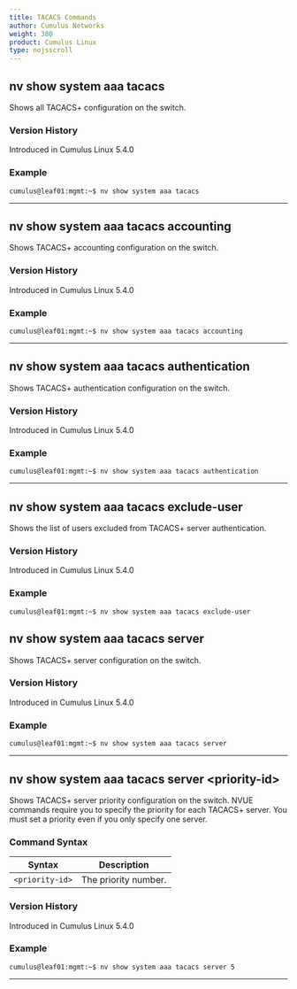 ```yaml
---
title: TACACS Commands
author: Cumulus Networks
weight: 380
product: Cumulus Linux
type: nojsscroll
---
```

## nv show system aaa tacacs

Shows all TACACS+ configuration on the switch.

### Version History

Introduced in Cumulus Linux 5.4.0

### Example

```
cumulus@leaf01:mgmt:~$ nv show system aaa tacacs
```

- - -

## nv show system aaa tacacs accounting

Shows TACACS+ accounting configuration on the switch.

### Version History

Introduced in Cumulus Linux 5.4.0

### Example

```
cumulus@leaf01:mgmt:~$ nv show system aaa tacacs accounting
```

- - -

## nv show system aaa tacacs authentication

Shows TACACS+ authentication configuration on the switch.

### Version History

Introduced in Cumulus Linux 5.4.0

### Example

```
cumulus@leaf01:mgmt:~$ nv show system aaa tacacs authentication
```

- - -

## nv show system aaa tacacs exclude-user

Shows the list of users excluded from TACACS+ server authentication.

### Version History

Introduced in Cumulus Linux 5.4.0

### Example

```
cumulus@leaf01:mgmt:~$ nv show system aaa tacacs exclude-user
```


## nv show system aaa tacacs server

Shows TACACS+ server configuration on the switch.

### Version History

Introduced in Cumulus Linux 5.4.0

### Example

```
cumulus@leaf01:mgmt:~$ nv show system aaa tacacs server
```

- - -

## nv show system aaa tacacs server \<priority-id\>

Shows TACACS+ server priority configuration on the switch. NVUE commands require you to specify the priority for each TACACS+ server. You must set a priority even if you only specify one server.

### Command Syntax

| Syntax |  Description   |
| --------- | -------------- |
| `<priority-id>`    |  The priority number. |

### Version History

Introduced in Cumulus Linux 5.4.0

### Example

```
cumulus@leaf01:mgmt:~$ nv show system aaa tacacs server 5
```

- - -
